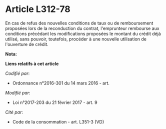 # Article L312-78

En cas de refus des nouvelles conditions de taux ou de remboursement proposées lors de la reconduction du contrat,
l'emprunteur rembourse aux conditions précédant les modifications proposées le montant du crédit déjà utilisé, sans pouvoir,
toutefois, procéder à une nouvelle utilisation de l'ouverture de crédit.

**Nota:**

<font size="1" color="#000000">
</font>

**Liens relatifs à cet article**

_Codifié par_:

  - Ordonnance n°2016-301 du 14 mars 2016 - art.

_Modifié par_:

  - Loi n°2017-203 du 21 février 2017 - art. 9

_Cité par_:

  - Code de la consommation - art. L351-3 (VD)
